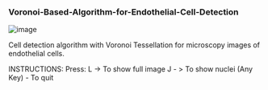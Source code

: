 ### Voronoi-Based-Algorithm-for-Endothelial-Cell-Detection

![image](https://user-images.githubusercontent.com/84601359/205454653-d680c728-fed1-4306-b62f-b06d650b229c.png)


Cell detection algorithm with Voronoi Tessellation for microscopy images of endothelial cells.

INSTRUCTIONS:
Press:
    L -> To show full image
    J - > To show nuclei
    (Any Key) - To quit
